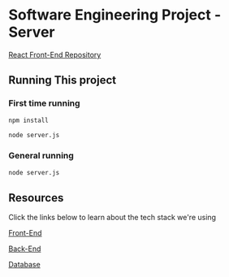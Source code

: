 # Software Engineering Project - Server

[React Front-End Repository](https://github.com/zoeschmitt/SFEP-web-app)

## Running This project

### First time running
```bash
npm install
```

```bash
node server.js
```

### General running

```bash
node server.js
```

## Resources

Click the links below to learn about the tech stack we're using

[Front-End](https://reactjs.org/tutorial/tutorial.html#what-is-react)

[Back-End](https://expressjs.com/en/guide/routing.html)

[Database](https://www.mongodb.com/what-is-mongodb)